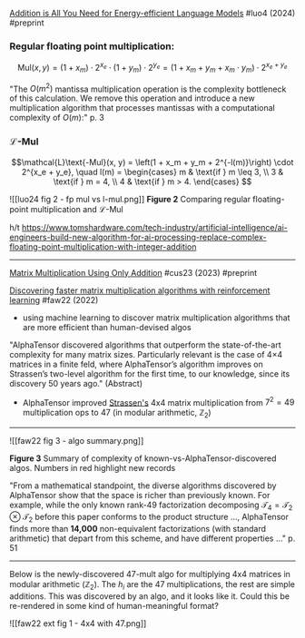 [Addition is All You Need for Energy-efficient Language Models](https://doi.org/10.48550/arXiv.2410.00907) #luo4 (2024) #preprint 

### Regular floating point multiplication:

$$\text{Mul}(x, y) = (1 + x_m) \cdot 2^{x_e} \cdot (1 + y_m) \cdot 2^{y_e} = (1 + x_m + y_m + x_m \cdot y_m) \cdot 2^{x_e + y_e}$$

"The $O(m^2)$ mantissa multiplication operation is the complexity bottleneck of this calculation. We remove this operation and introduce a new multiplication algorithm that processes mantissas with a computational complexity of $O(m)$:" p. 3

### $\mathcal{L}$-Mul
$$\mathcal{L}\text{-Mul}(x, y) = \left(1 + x_m + y_m + 2^{-l(m)}\right) \cdot 2^{x_e + y_e}, \quad l(m) = 
\begin{cases} 
m & \text{if } m \leq 3, \\
3 & \text{if } m = 4, \\
4 & \text{if } m > 4.
\end{cases}
$$

![[luo24 fig 2 - fp mul vs l-mul.png]]
**Figure 2** Comparing regular floating-point multiplication and $\mathcal{L}$-Mul

h/t https://www.tomshardware.com/tech-industry/artificial-intelligence/ai-engineers-build-new-algorithm-for-ai-processing-replace-complex-floating-point-multiplication-with-integer-addition

---

[Matrix Multiplication Using Only Addition](https://doi.org/10.48550/arXiv.2307.01415) #cus23 (2023) #preprint 

[Discovering faster matrix multiplication algorithms with reinforcement learning](https://doi.org/10.1038/s41586-022-05172-4) #faw22 (2022)

- using machine learning to discover matrix multiplication algorithms that are more efficient than human-devised algos

"AlphaTensor discovered algorithms that outperform the state-of-the-art complexity for many matrix sizes. Particularly relevant is the case of 4×4 matrices in a finite feld, where AlphaTensor’s algorithm improves on Strassen’s two-level algorithm for the first time, to our knowledge, since its discovery 50 years ago." (Abstract)

- AlphaTensor improved [Strassen's](https://en.wikipedia.org/wiki/Strassen_algorithm) 4x4 matrix multiplication from $7^2 = 49$ multiplication ops to $47$ (in modular arithmetic, $\mathbb{Z}_2$)

---

![[faw22 fig 3 - algo summary.png]]

**Figure 3** Summary of complexity of known-vs-AlphaTensor-discovered algos. Numbers in red highlight new records

"From a mathematical standpoint, the diverse algorithms discovered by AlphaTensor show that the space is richer than previously known. For example, while the only known rank-49 factorization decomposing $\mathcal{T}_4 = \mathcal{T}_2 \otimes \mathcal{T}_2$ before this paper conforms to the product structure ..., AlphaTensor finds more than **14,000** non-equivalent factorizations (with standard arithmetic) that depart from this scheme, and have different properties ..." p. 51

---

Below is the newly-discovered 47-mult algo for multiplying 4x4 matrices in modular arithmetic ($\mathbb{Z}_2$). The $h_i$ are the 47 multiplications, the rest are simple additions. This was discovered by an algo, and it looks like it. Could this be re-rendered in some kind of human-meaningful format?

![[faw22 ext fig 1 - 4x4 with 47.png]]
